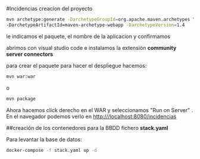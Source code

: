 #Incidencias
creacion del proyecto
```bash
mvn archetype:generate -DarchetypeGroupId=org.apache.maven.archetypes \
-DarchetypeArtifactId=maven-archetype-webapp -DarchetypeVersion=1.4
```

le indicamos el paquete, el nombre de la aplicacion y confirmamos

abrimos con visual studio code e instalamos la extensión **community server connectors**

para crear el paquete para hacer el despliegue hacemos:
```bash
mvn war:war
```
o
```bash
mvn package
```
Ahora hacemos click derecho en el WAR y seleccionamos "Run on Server" . En el navegador podemos verlo en <http:///localhost:8080/incidencias>

##creación de los contenedores para la BBDD fichero **stack.yaml**

Para levantar la base de datos:
```bash
docker-compose -f stack.yaml up -d
```